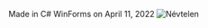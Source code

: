 Made in C# WinForms on April 11, 2022
![Névtelen](https://user-images.githubusercontent.com/94128834/162842716-2c5156b6-dac1-4f42-99cb-80ab0282a90d.png)
